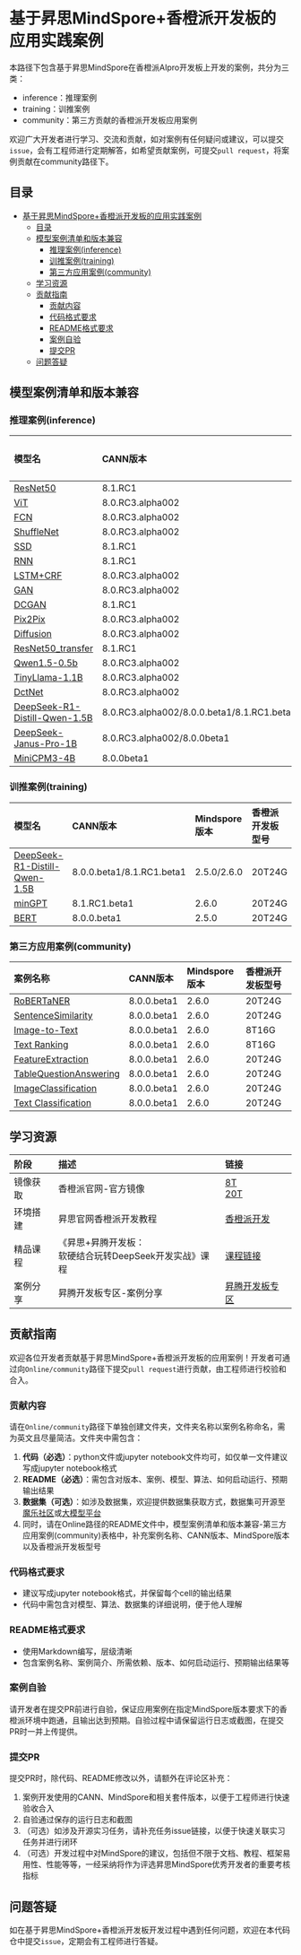 # 基于昇思MindSpore+香橙派开发板的应用实践案例

本路径下包含基于昇思MindSpore在香橙派AIpro开发板上开发的案例，共分为三类：

- inference：推理案例
- training：训推案例
- community：第三方贡献的香橙派开发板应用案例

欢迎广大开发者进行学习、交流和贡献，如对案例有任何疑问或建议，可以提交`issue`，会有工程师进行定期解答，如希望贡献案例，可提交`pull request`，将案例贡献在community路径下。

## 目录
- [基于昇思MindSpore+香橙派开发板的应用实践案例](#基于昇思mindspore香橙派开发板的应用实践案例)
  - [目录](#目录)
  - [模型案例清单和版本兼容](#模型案例清单和版本兼容)
    - [推理案例(inference)](#推理案例inference)
    - [训推案例(training)](#训推案例training)
    - [第三方应用案例(community)](#第三方应用案例community)
  - [学习资源](#学习资源)
  - [贡献指南](#贡献指南)
    - [贡献内容](#贡献内容)
    - [代码格式要求](#代码格式要求)
    - [README格式要求](#readme格式要求)
    - [案例自验](#案例自验)
    - [提交PR](#提交pr)
  - [问题答疑](#问题答疑)

## 模型案例清单和版本兼容

### 推理案例(inference)

| 模型名                                                       | CANN版本                                   | Mindspore版本      | 香橙派开发板型号 |
| :----------------------------------------------------------- | :----------------------------------------- | :----------------- | :--------------- |
| [ResNet50](https://github.com/mindspore-courses/orange-pi-mindspore/tree/master/Online/inference/02-ResNet50) | 8.1.RC1                                    | 2.6.0              | 8T8G             |
| [ViT](https://github.com/mindspore-courses/orange-pi-mindspore/tree/master/Online/inference/03-ViT) | 8.0.RC3.alpha002                           | 2.4.10             | 8T16G            |
| [FCN](https://github.com/mindspore-courses/orange-pi-mindspore/tree/master/Online/inference/04-FCN) | 8.0.RC3.alpha002                           | 2.4.10             | 8T16G            |
| [ShuffleNet](https://github.com/mindspore-courses/orange-pi-mindspore/tree/master/Online/inference/05-ShuffleNet) | 8.0.RC3.alpha002                           | 2.4.10             | 8T16G            |
| [SSD](https://github.com/mindspore-courses/orange-pi-mindspore/tree/master/Online/inference/06-SSD) | 8.1.RC1                                    | 2.6.0              | 8T8G             |
| [RNN](https://github.com/mindspore-courses/orange-pi-mindspore/tree/master/Online/inference/07-RNN) | 8.1.RC1                                    | 2.6.0              | 8T8G             |
| [LSTM+CRF](https://github.com/mindspore-courses/orange-pi-mindspore/tree/master/Online/inference/08-LSTM%2BCRF) | 8.0.RC3.alpha002                           | 2.4.10             | 8T16G            |
| [GAN](https://github.com/mindspore-courses/orange-pi-mindspore/tree/master/Online/inference/09-GAN) | 8.0.RC3.alpha002                           | 2.4.10             | 8T16G            |
| [DCGAN](https://github.com/mindspore-courses/orange-pi-mindspore/tree/master/Online/inference/10-DCGAN) | 8.1.RC1                                    | 2.6.0              | 8T8G             |
| [Pix2Pix](https://github.com/mindspore-courses/orange-pi-mindspore/tree/master/Online/inference/11-Pix2Pix) | 8.0.RC3.alpha002                           | 2.4.10             | 8T16G            |
| [Diffusion](https://github.com/mindspore-courses/orange-pi-mindspore/tree/master/Online/inference/12-Diffusion) | 8.0.RC3.alpha002                           | 2.4.10             | 8T16G            |
| [ResNet50_transfer](https://github.com/mindspore-courses/orange-pi-mindspore/tree/master/Online/inference/13-ResNet50_transfer) | 8.1.RC1                           | 2.6.0             | 8T16G            |
| [Qwen1.5-0.5b](https://github.com/mindspore-courses/orange-pi-mindspore/tree/master/Online/inference/14-qwen1.5-0.5b) | 8.0.RC3.alpha002                           | 2.4.10             | 8T16G            |
| [TinyLlama-1.1B](https://github.com/mindspore-courses/orange-pi-mindspore/tree/master/Online/inference/15-tinyllama) | 8.0.RC3.alpha002                           | 2.4.10             | 8T16G            |
| [DctNet](https://github.com/mindspore-courses/orange-pi-mindspore/tree/master/Online/inference/16-DctNet) | 8.0.RC3.alpha002                           | 2.4.10             | 8T16G            |
| [DeepSeek-R1-Distill-Qwen-1.5B](https://github.com/mindspore-courses/orange-pi-mindspore/tree/master/Online/inference/17-DeepSeek-R1-Distill-Qwen-1.5B) | 8.0.RC3.alpha002/8.0.0.beta1/8.1.RC1.beta1 | 2.4.10/2.5.0/2.6.0 | 20T24G           |
| [DeepSeek-Janus-Pro-1B](https://github.com/mindspore-courses/orange-pi-mindspore/tree/master/Online/inference/18-DeepSeek-Janus-Pro-1B) | 8.0.RC3.alpha002/8.0.0beta1                | 2.4.10/2.5.0       | 20T24G           |
| [MiniCPM3-4B](https://github.com/mindspore-courses/orange-pi-mindspore/tree/master/Online/inference/19-MiniCPM3) | 8.0.0beta1                                 | 2.5.0              | 20T24G           |

### 训推案例(training)

| 模型名                                                       | CANN版本                  | Mindspore版本 | 香橙派开发板型号 |
| :----------------------------------------------------------- | :------------------------ | :------------ | :--------------- |
| [DeepSeek-R1-Distill-Qwen-1.5B](https://github.com/mindspore-courses/orange-pi-mindspore/tree/master/Online/training/01-DeepSeek-R1-Distill-Qwen-1.5B) | 8.0.0.beta1/8.1.RC1.beta1 | 2.5.0/2.6.0   | 20T24G           |
| [minGPT](https://github.com/mindspore-courses/orange-pi-mindspore/tree/master/Online/training/02-minGPT) | 8.1.RC1.beta1             | 2.6.0         | 20T24G           |
| [BERT](https://github.com/mindspore-courses/orange-pi-mindspore/tree/master/Online/training/03-BERT) | 8.0.0.beta1               | 2.5.0         | 20T24G           |

### 第三方应用案例(community)

| 案例名称                                                     | CANN版本    | Mindspore版本 | 香橙派开发板型号 |
| :----------------------------------------------------------- | :---------- | :------------ | :--------------- |
| [RoBERTaNER](https://github.com/mindspore-courses/orange-pi-mindspore/tree/master/Online/community/RoBERTaNER) | 8.0.0.beta1 | 2.6.0         | 20T24G           |
| [SentenceSimilarity](https://github.com/mindspore-courses/orange-pi-mindspore/tree/master/Online/community/SentenceSimilarity) | 8.0.0.beta1 | 2.6.0         | 20T24G           |
| [Image-to-Text](https://github.com/mindspore-courses/orange-pi-mindspore/tree/master/Online/community/06-Image-to-Text) | 8.0.0.beta1 | 2.6.0         | 8T16G            |
| [Text Ranking](https://github.com/mindspore-courses/orange-pi-mindspore/tree/master/Online/community/18-Text-Ranking) | 8.0.0.beta1 | 2.6.0         | 8T16G            |
| [FeatureExtraction](https://github.com/mindspore-courses/orange-pi-mindspore/tree/master/Online/community/FeatureExtraction) | 8.0.0.beta1 | 2.6.0         | 20T24G           |
| [TableQuestionAnswering](https://github.com/mindspore-courses/orange-pi-mindspore/tree/master/Online/community/TableQuestionAnswering) | 8.0.0.beta1 | 2.6.0         | 20T24G           |
| [ImageClassification](https://github.com/mindspore-courses/orange-pi-mindspore/tree/master/Online/community/ImageClassification) | 8.0.0.beta1 | 2.6.0         | 20T24G           |
| [Text Classification](https://github.com/mindspore-courses/orange-pi-mindspore/tree/master/Online/community/Text%20Classification) | 8.0.0.beta1  |2.6.0  |20T24G  |


## 学习资源

| 阶段     | 描述                                                        | 链接                                                         |
| :------- | :---------------------------------------------------------- | :----------------------------------------------------------- |
| 镜像获取 | 香橙派官网-官方镜像                                         | [8T](http://www.orangepi.cn/html/hardWare/computerAndMicrocontrollers/service-and-support/Orange-Pi-AIpro.html)</br>[20T](http://www.orangepi.cn/html/hardWare/computerAndMicrocontrollers/details/Orange-Pi-AIpro(20T).html) |
| 环境搭建 | 昇思官网香橙派开发教程                                      | [香橙派开发](https://www.mindspore.cn/tutorials/zh-CN/r2.6.0/orange_pi/overview.html) |
| 精品课程 | 《昇思+昇腾开发板：</br> 软硬结合玩转DeepSeek开发实战》课程 | [课程链接](https://www.hiascend.com/developer/courses/detail/1925362775376744449) |
| 案例分享 | 昇腾开发板专区-案例分享                                     | [昇腾开发板专区](https://www.hiascend.com/developer/devboard) |

## 贡献指南

欢迎各位开发者贡献基于昇思MindSpore+香橙派开发板的应用案例！开发者可通过向`Online/community`路径下提交`pull request`进行贡献，由工程师进行校验和合入。

### 贡献内容

请在`Online/community`路径下单独创建文件夹，文件夹名称以案例名称命名，需为英文且尽量简洁。文件夹中需包含：

1. **代码（必选）**：python文件或jupyter notebook文件均可，如仅单一文件建议写成jupyter notebook格式
2. **README（必选）**：需包含对版本、案例、模型、算法、如何启动运行、预期输出结果
3. **数据集（可选）**：如涉及数据集，欢迎提供数据集获取方式，数据集可开源至[魔乐社区](https://modelers.cn/)或[大模型平台](https://xihe.mindspore.cn/)
4. 同时，请在Online路径的README文件中，模型案例清单和版本兼容-第三方应用案例(community)表格中，补充案例名称、CANN版本、MindSpore版本以及香橙派开发板型号

### 代码格式要求

- 建议写成jupyter notebook格式，并保留每个cell的输出结果
- 代码中需包含对模型、算法、数据集的详细说明，便于他人理解

### README格式要求

- 使用Markdown编写，层级清晰
- 包含案例名称、案例简介、所需依赖、版本、如何启动运行、预期输出结果等

### 案例自验

请开发者在提交PR前进行自验，保证应用案例在指定MindSpore版本要求下的香橙派环境中跑通，且输出达到预期。自验过程中请保留运行日志或截图，在提交PR时一并上传提供。

### 提交PR

提交PR时，除代码、README修改以外，请额外在评论区补充：
1. 案例开发使用的CANN、MindSpore和相关套件版本，以便于工程师进行快速验收合入
2. 自验通过保存的运行日志和截图
3. （可选）如涉及开源实习任务，请补充任务issue链接，以便于快速关联实习任务并进行闭环
4. （可选）开发过程中对MindSpore的建议，包括但不限于文档、教程、框架易用性、性能等等，一经采纳将作为评选昇思MindSpore优秀开发者的重要考核指标


## 问题答疑

如在基于昇思MindSpore+香橙派开发板开发过程中遇到任何问题，欢迎在本代码仓中提交`issue`，定期会有工程师进行答疑。
